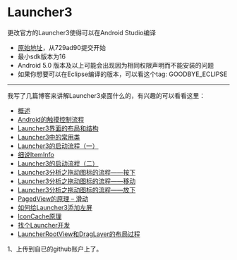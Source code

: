 Launcher3
=========

更改官方的Launcher3使得可以在Android Studio编译

* [原始地址](https://android.googlesource.com/platform/packages/apps/Launcher3/)，从729ad90提交开始
* 最小sdk版本为16
* Android 5.0 版本及以上可能会出现因为相同权限声明而不能安装的问题
* 如果你想要可以在Eclipse编译的版本，可以看这个tag: GOODBYE_ECLIPSE


---
我写了几篇博客来讲解Launcher3桌面什么的，有兴趣的可以看看这里：

* [概述](http://www.fookwood.com/archives/788)
* [Android的触摸控制流程](http://www.fookwood.com/archives/806)
* [Launcher3界面的布局和结构](http://www.fookwood.com/archives/846)
* [Launcher3中的常用类](http://www.fookwood.com/archives/854)
* [Launcher3的启动流程（一）](http://www.fookwood.com/archives/863)
* [细说ItemInfo](http://www.fookwood.com/archives/875)
* [Launcher3的启动流程（二）](http://www.fookwood.com/archives/894)
* [Launcher3分析之拖动图标的流程——按下](http://www.fookwood.com/archives/925)
* [Launcher3分析之拖动图标的流程——移动](http://www.fookwood.com/archives/940)
* [Launcher3分析之拖动图标的流程——放下](http://www.fookwood.com/archives/946)
* [PagedView的原理 – 滑动](http://www.fookwood.com/archives/955)
* [如何给Launcher3添加左屏](http://www.fookwood.com/archives/1048)
* [IconCache原理](http://www.fookwood.com/archives/1072)
* [找个Launcher开发](http://www.fookwood.com/archives/1066)
* [LauncherRootView和DragLayer的布局过程](http://www.fookwood.com/archives/1085)

1、上传到自已的github账户上了。


